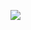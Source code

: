 <p>
  <image src="https://github.com/hammad5647/BankBalanceApp/assets/154864756/077d023d-9bba-4c80-a7e6-296298b783b5 width="220pxl" />
</p>
